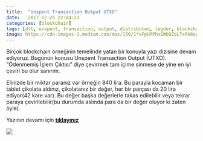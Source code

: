 ```yaml
---
title:  "Unspent Transaction Output UTXO"
date:   2017-12-25 22:04:23
categories: [blockchain]
tags: [dlt, unspent, transaction, output, distributed, legder, blockchain, bitcoin, utxo, block, blockchainturk]
image: https://cdn-images-1.medium.com/max/150/1*xFpHRPhxSWbQZoLTxRk8og.png
---
```

Birçok blockchain örneğinin temelinde yatan bir konuyla yazı dizisine devam ediyoruz. Bugünün konusu Unspent Transaction Output (UTXO). “Ödenmemiş İşlem Çıktısı” diye çevirmek tam içime sinmese de yine en iyi çeviri bu olur sanırım.

Elinizde bir miktar paranız var örneğin 840 lira. Bu parayla kocaman bir tablet çikolata aldınız, çikolatanız bir değer, her bir parçası da 20 lira ediyor(42 kare var). Bu değer başka değerlerle takas edilebilir veya tekrar paraya çevirilebilir(bu durumda aslında para da bir değer oluyor ki zaten öyle).

Yazının devamı için [**tıklayınız**](https://medium.com/blockchainturk/unspent-transaction-output-utxo-eb426c950ad5)  

![](https://cdn-images-1.medium.com/max/800/1*xFpHRPhxSWbQZoLTxRk8og.png)
